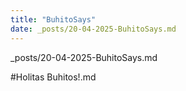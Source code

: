 ```yaml
---
title: "BuhitoSays"
date: _posts/20-04-2025-BuhitoSays.md
---
```


_posts/20-04-2025-BuhitoSays.md

#Holitas Buhitos!.md

